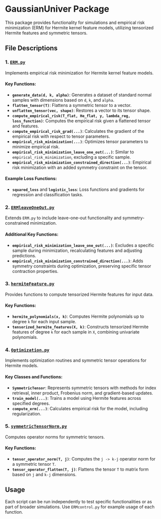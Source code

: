 # GaussianUniver Package

This package provides functionality for simulations and empirical risk minimization (ERM) for Hermite kernel feature models, utilizing tensorized Hermite features and symmetric tensors.

## File Descriptions

### 1. [`ERM.py`](./ERM.py)

Implements empirical risk minimization for Hermite kernel feature models. 

#### Key Functions:
- **`generate_data(d, k, alpha)`**: Generates a dataset of standard normal samples with dimensions based on `d`, `k`, and `alpha`.
- **`flatten_tensor(T)`**: Flattens a symmetric tensor to a vector.
- **`unflatten_tensor(vec, shape)`**: Restores a vector to its tensor shape.
- **`compute_empirical_risk(T_flat, He_flat, y, lambda_reg, loss_function)`**: Computes the empirical risk given a flattened tensor and features.
- **`compute_empirical_risk_grad(...)`**: Calculates the gradient of the empirical risk with respect to tensor parameters.
- **`empirical_risk_minimization(...)`**: Optimizes tensor parameters to minimize empirical risk.
- **`empirical_risk_minimization_leave_one_out(...)`**: Similar to `empirical_risk_minimization`, excluding a specific sample.
- **`empirical_risk_minimization_constrained_direction(...)`**: Empirical risk minimization with an added symmetry constraint on the tensor.

#### Example Loss Functions:
- **`squared_loss`** and **`logistic_loss`**: Loss functions and gradients for regression and classification tasks.

### 2. [`ERMleaveOneOut.py`](./ERMleaveOneOut.py)

Extends `ERM.py` to include leave-one-out functionality and symmetry-constrained minimization.

#### Additional Key Functions:
- **`empirical_risk_minimization_leave_one_out(...)`**: Excludes a specific sample during minimization, recalculating features and adjusting predictions.
- **`empirical_risk_minimization_constrained_direction(...)`**: Adds symmetry constraints during optimization, preserving specific tensor contraction properties.

### 3. [`hermiteFeature.py`](./hermiteFeature.py)

Provides functions to compute tensorized Hermite features for input data.

#### Key Functions:
- **`hermite_polynomials(x, k)`**: Computes Hermite polynomials up to degree `k` for each input sample.
- **`tensorized_hermite_features(X, k)`**: Constructs tensorized Hermite features of degree `k` for each sample in `X`, combining univariate polynomials.

### 4. [`Optimization.py`](./Optimization.py)

Implements optimization routines and symmetric tensor operations for Hermite models.

#### Key Classes and Functions:
- **`SymmetricTensor`**: Represents symmetric tensors with methods for index retrieval, inner product, Frobenius norm, and gradient-based updates.
- **`train_model(...)`**: Trains a model using Hermite features across specified degrees.
- **`compute_erm(...)`**: Calculates empirical risk for the model, including regularization.

### 5. [`symmetricTensorNorm.py`](./symmetricTensorNorm.py)

Computes operator norms for symmetric tensors.

#### Key Functions:
- **`tensor_operator_norm(T, j)`**: Computes the `j -> k-j` operator norm for a symmetric tensor `T`.
- **`tensor_operator_flatten(T, j)`**: Flattens the tensor `T` to matrix form based on `j` and `k-j` dimensions.

## Usage

Each script can be run independently to test specific functionalities or as part of broader simulations. Use `ERMcontrol.py` for example usage of each function.
